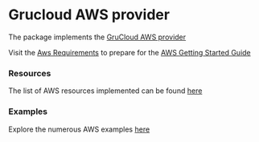 # Grucloud AWS provider

The package implements the [GruCloud AWS provider](https://www.npmjs.com/package/@grucloud/provider-aws)

Visit the [Aws Requirements](https://grucloud.com/docs/aws/AwsRequirements) to prepare for the [AWS Getting Started Guide](https://grucloud.com/docs/aws/AwsGettingStarted)

### Resources

The list of AWS resources implemented can be found [here](https://grucloud.com/docs/aws/ResourcesList)

### Examples

Explore the numerous AWS examples [here](https://github.com/grucloud/grucloud/tree/main/examples/aws)

